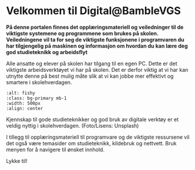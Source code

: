# Velkommen til Digital@BambleVGS

**På denne portalen finnes det opplæringsmateriell og veiledninger til de viktigste systemene og programmene som brukes på skolen. Veiledningene vil ta for seg de viktigste funksjonene i programvaren du har tilgjengelig på maskinen og informasjon om hvordan du kan lære deg god studieteknikk og arbeidsflyt**

Alle ansatte og elever på skolen har tilgang til en egen PC. Dette er det viktigste arbeidsverktøyet vi har på skolen. Det er derfor viktig at vi har kan utnytte denne på best mulig måte slik at vi kan jobbe mer effektivt og smartere i skolehverdagen.

```{image} ./media/elev-pc.jpeg
:alt: fishy
:class: bg-primary mb-1
:width: 500px
:align: center
```
Kjennskap til gode studieteknikker og god bruk av digitale verktøy er et veldig nyttig i skolehverdagen. (Foto/Lisens: Unsplash)

I tillegg til opplæringsmateriell til programvare og de viktigste ressursene vil det også være temasider om studieteknikk, kildebruk og nettvett. Bruk menyen for å navigere til ønsket innhold.

Lykke til!